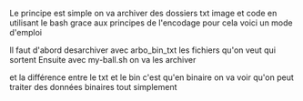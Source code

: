 
Le principe est simple on va archiver des dossiers txt image et code en utilisant le bash grace aux principes de l'encodage pour cela voici un mode d'emploi


Il faut d'abord desarchiver avec arbo_bin_txt les fichiers qu'on veut qui sortent
Ensuite avec my-ball.sh on va les archiver

et la différence entre le txt et le bin c'est qu'en binaire on va voir qu'on peut traiter des données binaires tout simplement

